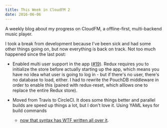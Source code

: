 ```yaml
---
title: This Week in CloudFM 2
date: 2016-06-06
---
```


A weekly blog about my progress on CloudFM, a offline-first, multi-backend music player.

I took a break from development because I've been sick and had some other things
going on, but now everything is back on track. Not too much happened since the last
post:

* Enabled multi user support in the app ([#19](https://github.com/cloudfm/cloudfm/issues/19)).
  Redux requires you to initialize the store before actually starting up the app,
  which means you have no idea what user is going to log in - but if there's no
  user, there's no database to load, either. I had to rewrite the PouchDB middleware
  in order to enable this (paired with redux-reset, which alllows one to
  replace the entire Redux store).

* Moved from Travis to CircleCI. It does some things better and parallel builds
  are speed up things a lot, but I don't love it. Using YAML keys for build commands
  - [now that syntax has WTF written all over it](https://github.com/cloudfm/cloudfm/blob/7fcf4943b28a84fb19a7e9f5394a0426c0bac596/circle.yml#L18).

